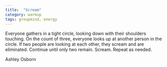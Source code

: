 ```yaml
---
title:  "Scream"
category: warmup
tags: groupmind, energy
---
```

Everyone gathers in a tight circle, looking down with their shoulders touching.
On the count of three, everyone looks up at another person in the circle.
If two people are looking at each other, they scream and are eliminated.
Continue until only two remain.
Scream.
Repeat as needed.

Ashley Osborn
